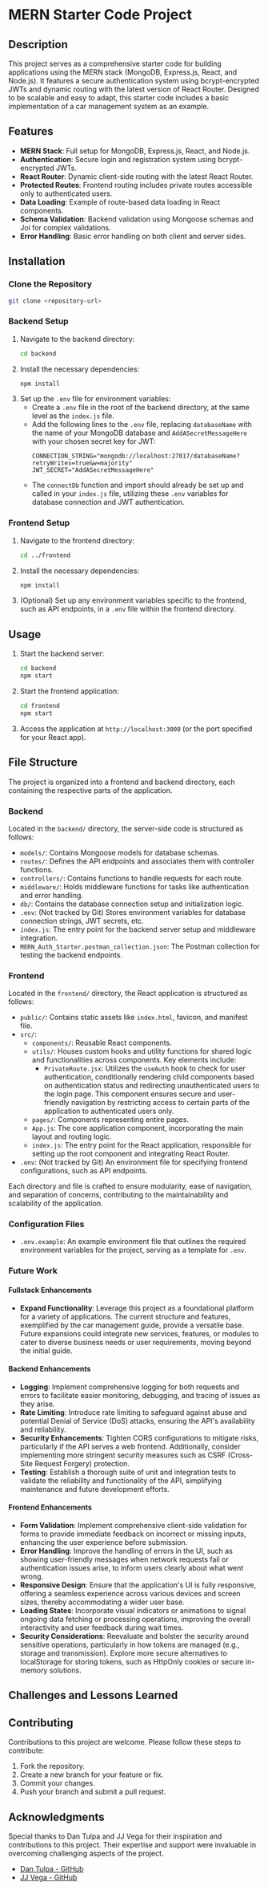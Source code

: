 # MERN Starter Code Project

## Description

This project serves as a comprehensive starter code for building applications using the MERN stack (MongoDB, Express.js, React, and Node.js). It features a secure authentication system using bcrypt-encrypted JWTs and dynamic routing with the latest version of React Router. Designed to be scalable and easy to adapt, this starter code includes a basic implementation of a car management system as an example.

## Features

-   **MERN Stack**: Full setup for MongoDB, Express.js, React, and Node.js.
-   **Authentication**: Secure login and registration system using bcrypt-encrypted JWTs.
-   **React Router**: Dynamic client-side routing with the latest React Router.
-   **Protected Routes**: Frontend routing includes private routes accessible only to authenticated users.
-   **Data Loading**: Example of route-based data loading in React components.
-   **Schema Validation**: Backend validation using Mongoose schemas and Joi for complex validations.
-   **Error Handling**: Basic error handling on both client and server sides.

## Installation

### Clone the Repository

```bash
git clone <repository-url>
```

### Backend Setup

1. Navigate to the backend directory:
    ```bash
    cd backend
    ```
2. Install the necessary dependencies:
    ```bash
    npm install
    ```
3. Set up the `.env` file for environment variables:
    - Create a `.env` file in the root of the backend directory, at the same level as the `index.js` file.
    - Add the following lines to the `.env` file, replacing `databaseName` with the name of your MongoDB database and `AddASecretMessageHere` with your chosen secret key for JWT:
        ```
        CONNECTION_STRING="mongodb://localhost:27017/databaseName?retryWrites=true&w=majority"
        JWT_SECRET="AddASecretMessageHere"
        ```
    - The `connectDb` function and import should already be set up and called in your `index.js` file, utilizing these `.env` variables for database connection and JWT authentication.

### Frontend Setup

1. Navigate to the frontend directory:
    ```bash
    cd ../frontend
    ```
2. Install the necessary dependencies:
    ```bash
    npm install
    ```
3. (Optional) Set up any environment variables specific to the frontend, such as API endpoints, in a `.env` file within the frontend directory.

## Usage

1. Start the backend server:
    ```bash
    cd backend
    npm start
    ```
2. Start the frontend application:
    ```bash
    cd frontend
    npm start
    ```
3. Access the application at `http://localhost:3000` (or the port specified for your React app).

## File Structure

The project is organized into a frontend and backend directory, each containing the respective parts of the application.

### Backend

Located in the `backend/` directory, the server-side code is structured as follows:

-   `models/`: Contains Mongoose models for database schemas.
-   `routes/`: Defines the API endpoints and associates them with controller functions.
-   `controllers/`: Contains functions to handle requests for each route.
-   `middleware/`: Holds middleware functions for tasks like authentication and error handling.
-   `db/`: Contains the database connection setup and initialization logic.
-   `.env`: (Not tracked by Git) Stores environment variables for database connection strings, JWT secrets, etc.
-   `index.js`: The entry point for the backend server setup and middleware integration.
-   `MERN_Auth_Starter.postman_collection.json`: The Postman collection for testing the backend endpoints.

### Frontend

Located in the `frontend/` directory, the React application is structured as follows:

-   `public/`: Contains static assets like `index.html`, favicon, and manifest file.
-   `src/`:
    -   `components/`: Reusable React components.
    -   `utils/`: Houses custom hooks and utility functions for shared logic and functionalities across components. Key elements include:
        -   `PrivateRoute.jsx`: Utilizes the `useAuth` hook to check for user authentication, conditionally rendering child components based on authentication status and redirecting unauthenticated users to the login page. This component ensures secure and user-friendly navigation by restricting access to certain parts of the application to authenticated users only.
    -   `pages/`: Components representing entire pages.
    -   `App.js`: The core application component, incorporating the main layout and routing logic.
    -   `index.js`: The entry point for the React application, responsible for setting up the root component and integrating React Router.
-   `.env`: (Not tracked by Git) An environment file for specifying frontend configurations, such as API endpoints.

Each directory and file is crafted to ensure modularity, ease of navigation, and separation of concerns, contributing to the maintainability and scalability of the application.

### Configuration Files

-   `.env.example`: An example environment file that outlines the required environment variables for the project, serving as a template for `.env`.

### Future Work

#### Fullstack Enhancements

-   **Expand Functionality**: Leverage this project as a foundational platform for a variety of applications. The current structure and features, exemplified by the car management guide, provide a versatile base. Future expansions could integrate new services, features, or modules to cater to diverse business needs or user requirements, moving beyond the initial guide.

#### Backend Enhancements

-   **Logging**: Implement comprehensive logging for both requests and errors to facilitate easier monitoring, debugging, and tracing of issues as they arise.
-   **Rate Limiting**: Introduce rate limiting to safeguard against abuse and potential Denial of Service (DoS) attacks, ensuring the API's availability and reliability.
-   **Security Enhancements**: Tighten CORS configurations to mitigate risks, particularly if the API serves a web frontend. Additionally, consider implementing more stringent security measures such as CSRF (Cross-Site Request Forgery) protection.
-   **Testing**: Establish a thorough suite of unit and integration tests to validate the reliability and functionality of the API, simplifying maintenance and future development efforts.

#### Frontend Enhancements

-   **Form Validation**: Implement comprehensive client-side validation for forms to provide immediate feedback on incorrect or missing inputs, enhancing the user experience before submission.
-   **Error Handling**: Improve the handling of errors in the UI, such as showing user-friendly messages when network requests fail or authentication issues arise, to inform users clearly about what went wrong.
-   **Responsive Design**: Ensure that the application's UI is fully responsive, offering a seamless experience across various devices and screen sizes, thereby accommodating a wider user base.
-   **Loading States**: Incorporate visual indicators or animations to signal ongoing data fetching or processing operations, improving the overall interactivity and user feedback during wait times.
-   **Security Considerations**: Reevaluate and bolster the security around sensitive operations, particularly in how tokens are managed (e.g., storage and transmission). Explore more secure alternatives to localStorage for storing tokens, such as HttpOnly cookies or secure in-memory solutions.

## Challenges and Lessons Learned

## Contributing

Contributions to this project are welcome. Please follow these steps to contribute:

1. Fork the repository.
2. Create a new branch for your feature or fix.
3. Commit your changes.
4. Push your branch and submit a pull request.

## Acknowledgments

Special thanks to Dan Tulpa and JJ Vega for their inspiration and contributions to this project. Their expertise and support were invaluable in overcoming challenging aspects of the project.

-   [Dan Tulpa - GitHub](https://github.com/dtulpa16)
-   [JJ Vega - GitHub](https://github.com/jjvega86)
